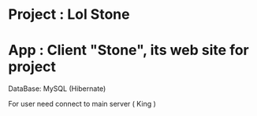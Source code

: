 # Project : Lol Stone
# App : Client "Stone", its web site for project 

DataBase: MySQL (Hibernate)

For user need connect to main server ( King )
